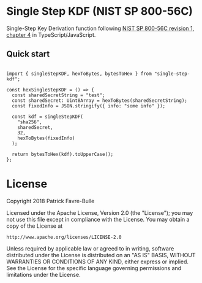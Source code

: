 # Single Step KDF (NIST SP 800-56C)

Single-Step Key Derivation function following [NIST SP 800-56C revision 1, chapter 4](https://nvlpubs.nist.gov/nistpubs/SpecialPublications/NIST.SP.800-56Cr1.pdf) in TypeScript/JavaScript.

## Quick start

```

import { singleStepKDF, hexToBytes, bytesToHex } from "single-step-kdf";

const hexSingleStepKDF = () => {
  const sharedSecretString = "test";
  const sharedSecret: Uint8Array = hexToBytes(sharedSecretString);
  const fixedInfo = JSON.stringify({ info: "some info" });

  const kdf = singleStepKDF(
    "sha256",
    sharedSecret,
    32,
    hexToBytes(fixedInfo)
  );

  return bytesToHex(kdf).toUpperCase();
};

```

# License

Copyright 2018 Patrick Favre-Bulle

Licensed under the Apache License, Version 2.0 (the "License");
you may not use this file except in compliance with the License.
You may obtain a copy of the License at

    http://www.apache.org/licenses/LICENSE-2.0

Unless required by applicable law or agreed to in writing, software
distributed under the License is distributed on an "AS IS" BASIS,
WITHOUT WARRANTIES OR CONDITIONS OF ANY KIND, either express or implied.
See the License for the specific language governing permissions and
limitations under the License.
